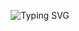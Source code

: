 <p align="center">
  <img src="https://readme-typing-svg.demolab.com?font=Fira+Code&size=24&pause=1000&color=F7591D&width=435&lines=Hi,+I+am+Chudail;Welcome+to+my+Haveli!" alt="Typing SVG" />
</p>
